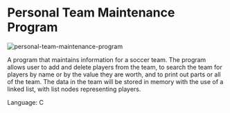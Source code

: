 # Personal Team Maintenance Program 

![personal-team-maintenance-program](https://github.com/ahmedm097/Personal-Team-Maintenance/assets/60136666/22f59065-9b26-40b9-a525-c224238b722f)


A program that maintains information for a soccer team. The program allows user to add and delete players from the team, to search the team for players by name or by the value they are worth, and to print out parts or all of the team. The data in the team will be stored in memory with the use of a linked list, with list nodes representing players.

Language: C
